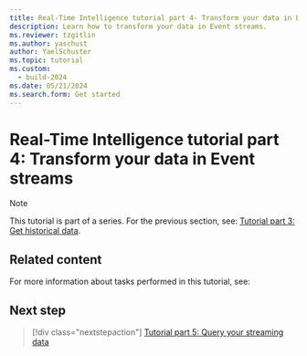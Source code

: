 ```yaml
---
title: Real-Time Intelligence tutorial part 4- Transform your data in Event streams
description: Learn how to transform your data in Event streams.
ms.reviewer: tzgitlin
ms.author: yaschust
author: YaelSchuster
ms.topic: tutorial
ms.custom:
  - build-2024
ms.date: 05/21/2024
ms.search.form: Get started
---
```

# Real-Time Intelligence tutorial part 4: Transform your data in Event streams

> [!NOTE]
> This tutorial is part of a series. For the previous section, see: [Tutorial part 3: Get historical data](tutorial-3-get-historical-data.md).


## Related content

For more information about tasks performed in this tutorial, see:


## Next step

> [!div class="nextstepaction"]
> [Tutorial part 5: Query your streaming data](tutorial-5-query-data.md)